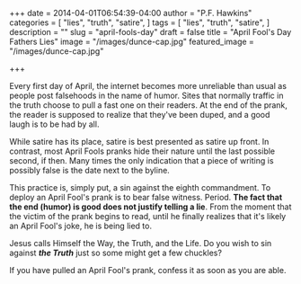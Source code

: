 +++
date = 2014-04-01T06:54:39-04:00
author = "P.F. Hawkins"
categories = [
  "lies",
  "truth",
  "satire",
]
tags = [
  "lies",
  "truth",
  "satire",
]
description = ""
slug = "april-fools-day"
draft = false
title = "April Fool's Day Fathers Lies"
image = "/images/dunce-cap.jpg"
featured_image = "/images/dunce-cap.jpg"

+++

Every first day of April, the internet becomes more unreliable than usual as people post falsehoods in the name of humor. Sites that normally traffic in the truth choose to pull a fast one on their readers. At the end of the prank, the reader is supposed to realize that they've been duped, and a good laugh is to be had by all.

While satire has its place, satire is best presented as satire up front. In contrast, most April Fools pranks hide their nature until the last possible second, if then. Many times the only indication that a piece of writing is possibly false is the date next to the byline.

This practice is, simply put, a sin against the eighth commandment. To deploy an April Fool's prank is to bear false witness. Period. **The fact that the end (humor) is good does not justify telling a lie**. From the moment that the victim of the prank begins to read, until he finally realizes that it's likely an April Fool's joke, he is being lied to.

Jesus calls Himself the Way, the Truth, and the Life. Do you wish to sin against ***the Truth*** just so some might get a few chuckles?

If you have pulled an April Fool's prank, confess it as soon as you are able.
